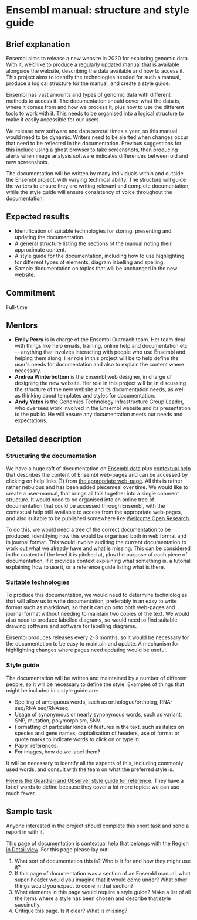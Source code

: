 # Ensembl manual: structure and style guide

## Brief explanation

Ensembl aims to release a new website in 2020 for exploring genomic data. With it, we’d like to produce a regularly updated manual that is available alongside the website, describing the data available and how to access it. This project aims to identify the technologies needed for such a manual, produce a logical structure for the manual, and create a style guide.

Ensembl has vast amounts and types of genomic data with different methods to access it. The documentation should cover what the data is, where it comes from and how we process it, plus how to use the different tools to work with it. This needs to be organised into a logical structure to make it easily accessible for our users.

We release new software and data several times a year, so this manual would need to be dynamic. Writers need to be alerted when changes occur that need to be reflected in the documentation. Previous suggestions for this include using a ghost browser to take screenshots, then producing alerts when image analysis software indicates differences between old and new screenshots.

The documentation will be written by many individuals within and outside the Ensembl project, with varying technical ability. The structure will guide the writers to ensure they are writing relevant and complete documentation, while the style guide will ensure consistency of voice throughout the documentation.

## Expected results

* Identification of suitable technologies for storing, presenting and updating the documentation.
* A general structure listing the sections of the manual noting their approximate content.
* A style guide for the documentation, including how to use highlighting for different types of elements, diagram labelling and spelling.
* Sample documentation on topics that will be unchanged in the new website.

## Commitment
Full-time

## Mentors
* **Emily Perry** is in charge of the Ensembl Outreach team. Her team deal with things like help emails, training, online help and documentation etc -- anything that involves interacting with people who use Ensembl and helping them along. Her role in this project will be to help define the user's needs for documentation and also to explain the content where necessary.
* **Andrea Winterbottom** is the Ensembl web designer, in charge of designing the new website. Her role in this project will be in discussing the structure of the new website and its documentation needs, as well as thinking about templates and styles for documentation.
* **Andy Yates** is the Genomics Technology Infrastructure Group Leader, who oversees work involved in the Ensembl website and its presentation to the public. He will ensure any documentation meets our needs and expectations.


## Detailed description

### Structuring the documentation
We have a huge raft of documentation on [Ensembl data](http://www.ensembl.org/info/index.html) plus [contextual help](http://www.ensembl.org/Help/View?id=140) that describes the content of Ensembl web-pages and can be accessed by clicking on help links (?) from [the appropriate web-page](http://www.ensembl.org/Homo_sapiens/Location/View?r=17:63992802-64038237). All this is rather rather nebulous and has been added piecemeal over time. We would like to create a user-manual, that brings all this together into a single coherent structure. It would need to be organised into an online tree of documentation that could be accessed through Ensembl, with the contextual help still available to access from the appropriate web-pages, and also suitable to be published somewhere like [Wellcome Open Research](https://wellcomeopenresearch.org/).

To do this, we would need a tree of the correct documentation to be produced, identifying how this would be organised both in web format and in journal format. This would involve auditing the current documentation to work out what we already have and what is missing. This can be considered in the context of the level it is pitched at, plus the purpose of each piece of documentation, if it provides context explaining what something is, a tutorial explaining how to use it, or a reference guide listing what is there.

### Suitable technologies

To produce this documentation, we would need to determine techniologies that will allow us to write documentation, preferably in an easy to write format such as markdown, so that it can go onto both web-pages and journal format without needing to maintain two copies of the text. We would also need to produce labelled diagrams, so would need to find suitable drawing software and software for labelling diagrams.

Ensembl produces releases every 2-3 months, so it would be necessary for the documentation to be easy to maintain and update. A mechanism for highlighting changes where pages need updating would be useful.

### Style guide

The documentation will be written and maintained by a number of different people, so it will be necessary to define the style. Examples of things that might be included in a style guide are:
* Spelling of ambiguous words, such as orthologue/ortholog, RNA-seq/RNA seq/RNAseq.
* Usage of synonymous or nearly synonymous words, such as variant, SNP, mutation, polymorphism, SNV.
* Formatting of particular kinds of features in the text, such as italics on species and gene names, capitalisation of headers, use of format or quote marks to indicate words to click on or type in.
* Paper references.
* For images, how do we label them?

It will be necessary to identify all the aspects of this, including commonly used words, and consult with the team on what the preferred style is.

[Here is the Guardian and Observer style guide for reference](https://www.theguardian.com/guardian-observer-style-guide-a). They have a lot of words to define because they cover a lot more topics: we can use much fewer.

## Sample task

Anyone interested in the project should complete this short task and send a report in with it.

[This page of documentation](http://www.ensembl.org/Help/View?id=140) is contextual help that belongs with the [Region in Detail view](http://www.ensembl.org/Homo_sapiens/Location/View?r=17:63992802-64038237). For this page please lay out:
1. What sort of documentation this is? Who is it for and how they might use it?
2. If this page of documentation was a section of an Ensembl manual, what super-header would you imagine that it would come under? What other things would you expect to come in that section?
3. What elements in this page would require a style guide? Make a list of all the items where a style has been chosen and describe that style succinctly.
4. Critique this page. Is it clear? What is missing?
